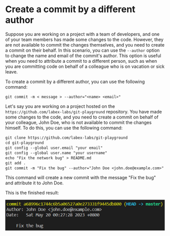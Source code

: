# Create a commit by a different author

Suppose you are working on a project with a team of developers, and one of your team members has made some changes to the code. However, they are not available to commit the changes themselves, and you need to create a commit on their behalf. In this scenario, you can use the `--author` option to change the name and email of the commit's author. This option is useful when you need to attribute a commit to a different person, such as when you are committing code on behalf of a colleague who is on vacation or sick leave.

To create a commit by a different author, you can use the following command:

```shell
git commit -m < message > --author="<name> <email>"
```

Let's say you are working on a project hosted on the `https://github.com/labex-labs/git-playground` repository. You have made some changes to the code, and you need to create a commit on behalf of your colleague, John Doe, who is not available to commit the changes himself. To do this, you can use the following command:

```shell
git clone https://github.com/labex-labs/git-playground
cd git-playground
git config --global user.email "your email"
git config --global user.name "your username"
echo "Fix the network bug" > README.md
git add .
git commit -m "Fix the bug" --author="John Doe <john.doe@example.com>"
```

This command will create a new commit with the message "Fix the bug" and attribute it to John Doe.

This is the finished result:

![Git commit author change result](./assets/challenge-commit-set-author-step1-1.png)

